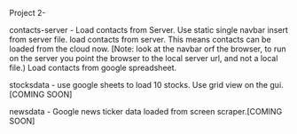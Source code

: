 Project 2- 

contacts-server - Load contacts from Server.  Use static single navbar insert from server file.  load contacts from server.  This means contacts can be loaded from the cloud now. [Note: look at the navbar orf the browser, to run on the server you point the browser to the local server url, and not a local file.) Load contacts from google spreadsheet.

stocksdata - use google sheets to load 10 stocks.  Use grid view on the gui. [COMING SOON]

newsdata - Google news ticker data loaded from screen scraper.[COMING SOON]
